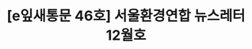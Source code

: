 ---
href: 'http://ecoseoul.or.kr/archives/19701'
title: '[e잎새통문 46호] 서울환경연합 뉴스레터 12월호'
img: '/_assets/46.jpg'
---